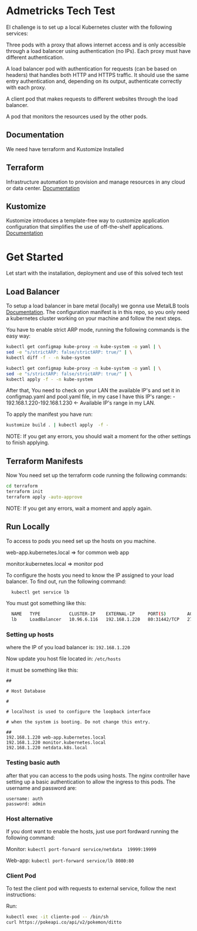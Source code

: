 
# Admetricks Tech Test

El challenge is to set up a local Kubernetes cluster with the following services:

Three pods with a proxy that allows internet access and is only accessible through a load balancer using authentication (no IPs). Each proxy must have different authentication.

A load balancer pod with authentication for requests (can be based on headers) that handles both HTTP and HTTPS traffic. It should use the same entry authentication and, depending on its output, authenticate correctly with each proxy.

A client pod that makes requests to different websites through the load balancer.

A pod that monitors the resources used by the other pods.



## Documentation
We need have terraform and Kustomize Installed

## Terraform
Infrastructure automation to provision and manage resources in any cloud or data center.
[Documentation](https://www.terraform.io)

## Kustomize
Kustomize introduces a template-free way to customize application configuration that simplifies the use of off-the-shelf applications.
[Documentation](https://kustomize.io)

# Get Started
Let start with the installation, deployment and use of this solved tech test

## Load Balancer

To setup a load balancer in bare metal (locally) we gonna use MetalLB tools
[Documentation](https://metallb.universe.tf).
The configuration manifest is in this repo, so you only need a kubernetes cluster working on your machine and follow the next steps.

You have to enable strict ARP mode, running the following commands is the easy way:

```bash
kubectl get configmap kube-proxy -n kube-system -o yaml | \
sed -e "s/strictARP: false/strictARP: true/" | \
kubectl diff -f - -n kube-system

kubectl get configmap kube-proxy -n kube-system -o yaml | \
sed -e "s/strictARP: false/strictARP: true/" | \
kubectl apply -f - -n kube-system
```
After that, You need to check on your LAN the available IP's and set it in configmap.yaml and pool.yaml file, in my case I have this IP's range: - 192.168.1.220-192.168.1.230 <- Available IP's range in my LAN.

To apply the manifest you have run:
```bash
kustomize build . | kubectl apply  -f -
```
NOTE: If you get any errors, you should wait a moment for the other settings to finish applying.


## Terraform Manifests
Now You need set up the terraform code running the following commands:

```bash
cd terraform
terraform init
terraform apply -auto-approve
```

NOTE: If you get any errors, wait a moment and apply again.

## Run Locally
To access to pods you need set up the hosts on you machine.

web-app.kubernetes.local => for common web app

monitor.kubernetes.local => monitor pod

To configure the hosts you need to know the IP assigned to your load balancer. To find out, run the following command:

```bash
  kubectl get service lb
```

You must got something like this:
```bash
  NAME   TYPE           CLUSTER-IP    EXTERNAL-IP     PORT(S)        AGE
  lb     LoadBalancer   10.96.6.116   192.168.1.220   80:31442/TCP   27s
```

### Setting up hosts
where the IP of you load balancer is: ```192.168.1.220```

Now update you host file located in: ```/etc/hosts```

it must be something like this: 
```
##

# Host Database

#

# localhost is used to configure the loopback interface

# when the system is booting. Do not change this entry.

##
192.168.1.220 web-app.kubernetes.local
192.168.1.220 monitor.kubernetes.local
192.168.1.220 netdata.k8s.local
```

### Testing basic auth
after that you can access to the pods using hosts.
The nginx controller have setting up a basic authentication to allow the ingress to this pods.
The username and password are:

```
username: auth
password: admin
 ```

### Host alternative

 If you dont want to enable the hosts, just use port fordward running the following command:

 Monitor:  ```kubectl port-forward service/netdata  19999:19999```

 Web-app: ```kubectl port-forward service/lb 8080:80```

### Client Pod
 To test the client pod with requests to external service, follow the next instructions:

Run:
```bash
kubectl exec -it cliente-pod -- /bin/sh
curl https://pokeapi.co/api/v2/pokemon/ditto
```

